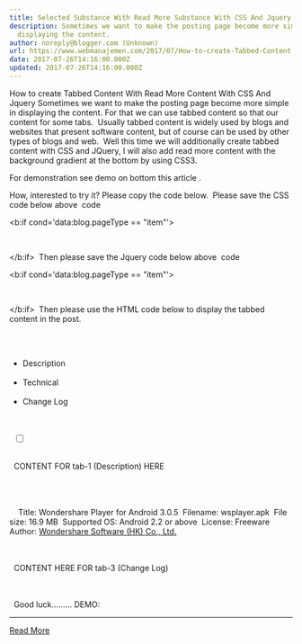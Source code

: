 ```yaml
---
title: Selected Substance With Read More Substance With CSS And Jquery
description: Sometimes we want to make the posting page become more simple in
  displaying the content.
author: noreply@blogger.com (Unknown)
url: https://www.webmanajemen.com/2017/07/How-to-create-Tabbed-Content-With-Read-More-Content-With-CSS-And-Jquery.html
date: 2017-07-26T14:16:00.000Z
updated: 2017-07-26T14:16:00.000Z
---
```


How to create Tabbed Content With Read More Content With CSS And Jquery
Sometimes we want to make the posting page become more simple in displaying the content. For that we can use tabbed content so that our content for some tabs. 
Usually tabbed content is widely used by blogs and websites that present software content, but of course can be used by other types of blogs and web. 
Well this time we will additionally create tabbed content with CSS and JQuery, I will also add read more content with the background gradient at the bottom by using CSS3. 

 For demonstration see demo on bottom this article .

 How, interested to try it? Please copy the code below. 
Please save the CSS code below above </head> code 

<b:if cond='data:blog.pageType == &quot;item&quot;'> 
<style type='text/css'> 
/*<![CDATA[*/ 
.container-content { 
width: 100%; 
margin: 0 auto 10px 
} 
ul.tabs { 
margin: 0 0 -1px; 
padding: 0; 
list-style: none 
} 
ul.tabs li { 
background: 0 0; 
display: inline-block; 
margin: 0; 
padding: 10px 15px; 
cursor: pointer; 
font-weight: 700; 
border-radius: 4px 4px 0 0; 
} 
.tab-content, 
ul.tabs li.current { 
background: #7e8b96; 
color: #fff 
} 
.tab-content { 
display: none; 
padding: 15px 
} 
.tab-content.current { 
display: inherit 
} 
.container-content .tab-content p, 
.container-content .tab-content ul, 
.container-content .tab-content ol { 
margin: 0 
} 
.container-content .tab-content ul li, 
.container-content .tab-content ol li { 
margin: 0 0 0 20px; 
padding: 0 
} 
.tab-content a { 
color: #9fe3ff 
} 
.technical-box { 
display: block; 
line-height: 1.3 
} 
.technical-box:after { 
content: ""; 
clear: both; 
display: block 
} 
.technical-box .field-name { 
display: inline-block; 
font-weight: 700; 
width: 180px; 
margin: 0; 
position: relative; 
top: 0; 
float: left 
} 
.technical-box .field-value { 
display: inline-block; 
margin: 0; 
width: calc(100% - 180px); 
float: left 
} 
.tab-content input[type="checkbox"] {
position: absolute; 
left: -9999px; 
} 
.hideContent { 
position: relative; 
height: auto; 
} 
label { 
background: #7e8b96; 
display: block; 
height: 30px; 
line-height: 30px; 
cursor: pointer; 
position: absolute; 
bottom: 0; 
left: 0; 
right: 0; 
z-index: 2; 
} 
label:before { 
position: absolute; 
content: 'Read More 🔽'; 
width: 120px; 
text-align: center; 
left: 50%; 
margin-left: -60px; 
font-weight: bold; 
} 
.tab-content input[type="checkbox"] ~ div { 
width: 100%; 
overflow: hidden; 
max-height: 144px; 
padding-bottom: 30px; 
position: relative; 
} 
.tab-content input[type="checkbox"] ~ div:after { 
content: ""; 
width: 100%; 
height: 70px; 
position: absolute; 
bottom: 15px; 
background: -moz-linear-gradient(top, rgba(126, 139, 150, 0) 0%, rgba(126, 139, 150, 1) 100%); 
background: -webkit-linear-gradient(top, rgba(126, 139, 150, 0) 0%, rgba(126, 139, 150, 1) 100%); 
background: linear-gradient(to bottom, rgba(126, 139, 150, 0) 0%, rgba(126, 139, 150, 1) 100%); 
z-index: 1; 
} 
.tab-content input[type="checkbox"]:checked ~ div { 
max-height: 3000px; 
transition: 2s; 
} 
.tab-content input[type="checkbox"]:checked ~ div:after { 
background: 0 0; 
} 
.tab-content input[type="checkbox"]:checked + label:before { 
content: 'Content Less 🔼'; 
} 
@media screen and (max-width:414px) {
ul.tabs li { 
width: 100%; 
-moz-box-sizing: border-box; 
-webkit-box-sizing: border-box; 
box-sizing: border-box; 
border-radius: 4px; 
background: #7e8b96; 
margin: 0 0 5px; 
color: #fff; 
opacity: .7; 
} 
ul.tabs li.current { 
opacity: 1 
} 
} 
/*]]>*/ 
</style> 
</b:if> 
Then please save the Jquery code below above </body> code 

<b:if cond='data:blog.pageType == &quot;item&quot;'> 
<script> 
//<![CDATA[ 
$(document).ready(function() { 
$('ul.tabs li').click(function() { 
var tab_id = $(this).attr('data-tab'); 
$('ul.tabs li').removeClass('current'); 
$('.tab-content').removeClass('current'); 
$(this).addClass('current'); 
$("#" + tab_id).addClass('current'); 
}) 
}) 
//]]> 
</script> 
</b:if> 
Then please use the HTML code below to display the tabbed content in the post. 

<div class="container-content"> 
<ul class="tabs"> 
<li class="tab-link current" data-tab="tab-1">Description</li> 
<li class="tab-link" data-tab="tab-2">Technical</li> 
<li class="tab-link" data-tab="tab-3">Change Log</li> 
</ul> 
<div id="tab-1" class="tab-content current hideContent"> 
<input type="checkbox" id="check_id">
<label for="check_id"></label> 
<div> 
<p> 
CONTENT FOR tab-1 (Description) HERE 
</p> 
</div> 
</div> 
<div id="tab-2" class="tab-content"> 
<span class="technical-box"> 
<span class="field-name">Title:</span> <span class="field-value">Wondershare Player for Android 3.0.5</span> 
<span class="field-name">Filename:</span> <span class="field-value">wsplayer.apk</span> 
<span class="field-name">File size:</span> <span class="field-value">16.9 MB</span> 
<span class="field-name">Supported OS:</span> <span class="field-value">Android 2.2 or above</span> 
<span class="field-name">License:</span> <span class="field-value">Freeware</span> 
<span class="field-name">Author:</span> <span class="field-value"><a href="https://www.wondershare.com/" rel="nofollow" target="_blank" class="external-link">Wondershare Software (HK) Co., Ltd.</a></span> 
</span> 
</div> 
<div id="tab-3" class="tab-content"> 
<p> 
CONTENT HERE FOR tab-3 (Change Log) 
</p> 
</div> 
</div> 
Good luck.........
DEMO:<hr/> <a href="https://www.webmanajemen.com/2017/07/How-to-create-Tabbed-Content-With-Read-More-Content-With-CSS-And-Jquery.html" rel="follow" class="button" id="read-more">Read More</a>